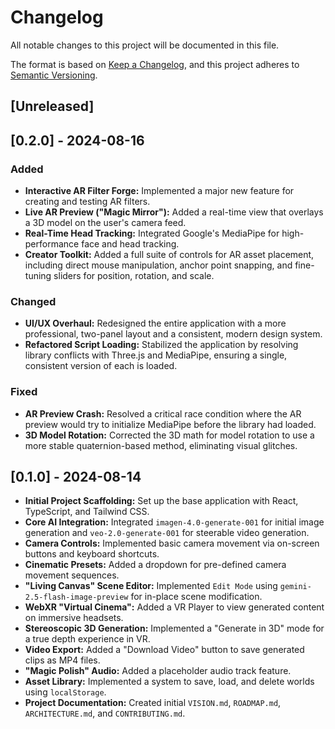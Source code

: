 # Changelog

All notable changes to this project will be documented in this file.

The format is based on [Keep a Changelog](https://keepachangelog.com/en/1.0.0/),
and this project adheres to [Semantic Versioning](https://semver.org/spec/v2.0.0.html).

## [Unreleased]

## [0.2.0] - 2024-08-16

### Added
- **Interactive AR Filter Forge:** Implemented a major new feature for creating and testing AR filters.
- **Live AR Preview ("Magic Mirror"):** Added a real-time view that overlays a 3D model on the user's camera feed.
- **Real-Time Head Tracking:** Integrated Google's MediaPipe for high-performance face and head tracking.
- **Creator Toolkit:** Added a full suite of controls for AR asset placement, including direct mouse manipulation, anchor point snapping, and fine-tuning sliders for position, rotation, and scale.

### Changed
- **UI/UX Overhaul:** Redesigned the entire application with a more professional, two-panel layout and a consistent, modern design system.
- **Refactored Script Loading:** Stabilized the application by resolving library conflicts with Three.js and MediaPipe, ensuring a single, consistent version of each is loaded.

### Fixed
- **AR Preview Crash:** Resolved a critical race condition where the AR preview would try to initialize MediaPipe before the library had loaded.
- **3D Model Rotation:** Corrected the 3D math for model rotation to use a more stable quaternion-based method, eliminating visual glitches.

## [0.1.0] - 2024-08-14
- **Initial Project Scaffolding:** Set up the base application with React, TypeScript, and Tailwind CSS.
- **Core AI Integration:** Integrated `imagen-4.0-generate-001` for initial image generation and `veo-2.0-generate-001` for steerable video generation.
- **Camera Controls:** Implemented basic camera movement via on-screen buttons and keyboard shortcuts.
- **Cinematic Presets:** Added a dropdown for pre-defined camera movement sequences.
- **"Living Canvas" Scene Editor:** Implemented `Edit Mode` using `gemini-2.5-flash-image-preview` for in-place scene modification.
- **WebXR "Virtual Cinema":** Added a VR Player to view generated content on immersive headsets.
- **Stereoscopic 3D Generation:** Implemented a "Generate in 3D" mode for a true depth experience in VR.
- **Video Export:** Added a "Download Video" button to save generated clips as MP4 files.
- **"Magic Polish" Audio:** Added a placeholder audio track feature.
- **Asset Library:** Implemented a system to save, load, and delete worlds using `localStorage`.
- **Project Documentation:** Created initial `VISION.md`, `ROADMAP.md`, `ARCHITECTURE.md`, and `CONTRIBUTING.md`.
